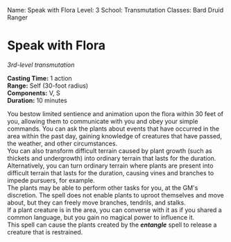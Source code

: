 Name: Speak with Flora
Level: 3
School: Transmutation
Classes: Bard
         Druid
         Ranger

# Speak with Flora 
_3rd-level transmutation_ 

**Casting Time:** 1 action    
**Range:** Self (30-foot radius)    
**Components:** V, S    
**Duration:** 10 minutes 

You bestow limited sentience and animation upon the flora within 30 feet of you, allowing them to communicate with you and obey your simple commands. You can ask the plants about events that have occurred in the area within the past day, gaining knowledge of creatures that have passed, the weather, and other circumstances.    
You can also transform difficult terrain caused by plant growth (such as thickets and undergrowth) into ordinary terrain that lasts for the duration. Alternatively, you can turn ordinary terrain where plants are present into difficult terrain that lasts for the duration, causing vines and branches to impede pursuers, for example.    
The plants may be able to perform other tasks for you, at the GM's discretion. The spell does not enable plants to uproot themselves and move about, but they can freely move branches, tendrils, and stalks.    
If a plant creature is in the area, you can converse with it as if you shared a common language, but you gain no magical power to influence it.    
This spell can cause the plants created by the **_entangle_** spell to release a creature that is restrained.